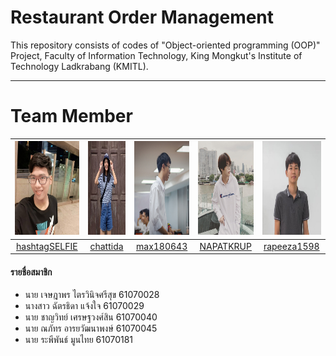 # Restaurant Order Management
This repository consists of codes of "Object-oriented programming (OOP)" Project, Faculty of Information Technology, King Mongkut's Institute of Technology Ladkrabang (KMITL).
______
# Team Member
|<img src="/README/profile1.jpg" width="150px" height="150px">|<img src="/README/profile2.jpg" width="150px" height="150px">|<img src="/README/profile3.jpg" width="150px" height="150px">|<img src="/README/profile4.jpg" width="150px" height="150px">|<img src="/README/profile5.jpg" width="150px" height="150px">|
|:-----:|:-----:|:-----:|:-----:|:-----:|
|[hashtagSELFIE](https://github.com/hashtagSELFIE)|[chattida](https://github.com/chattida)|[max180643](https://github.com/max180643)|[NAPATKRUP](https://github.com/NAPATKRUP)|[rapeeza1598](https://github.com/rapeeza1598)|
#### รายชื่อสมาชิก
- นาย เจษฎาพร ไตรวินิจศรีสุข 61070028
- นางสาว ฉัตรธิดา แจ้งใจ 61070029
- นาย ชาญวิทย์ เศรษฐวงศ์สิน 61070040
- นาย ณภัทร อารยวัฒนาพงษ์ 61070045
- นาย ระพีพันธ์ มูนไทย 61070181

